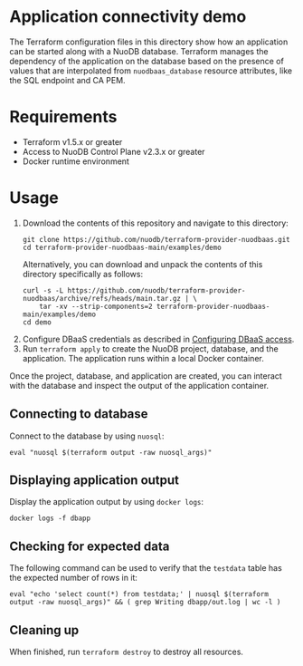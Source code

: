 # Application connectivity demo

The Terraform configuration files in this directory show how an application can be started along with a NuoDB database.
Terraform manages the dependency of the application on the database based on the presence of values that are interpolated from `nuodbaas_database` resource attributes, like the SQL endpoint and CA PEM.

# Requirements

- Terraform v1.5.x or greater
- Access to NuoDB Control Plane v2.3.x or greater
- Docker runtime environment

# Usage

1. Download the contents of this repository and navigate to this directory:
   ```
   git clone https://github.com/nuodb/terraform-provider-nuodbaas.git
   cd terraform-provider-nuodbaas-main/examples/demo
   ```
   Alternatively, you can download and unpack the contents of this directory specifically as follows:
   ```
   curl -s -L https://github.com/nuodb/terraform-provider-nuodbaas/archive/refs/heads/main.tar.gz | \
       tar -xv --strip-components=2 terraform-provider-nuodbaas-main/examples/demo
   cd demo
   ```
2. Configure DBaaS credentials as described in [Configuring DBaaS access](/README.md#configuring-dbaas-access).
3. Run `terraform apply` to create the NuoDB project, database, and the application.
The application runs within a local Docker container.

Once the project, database, and application are created, you can interact with the database and inspect the output of the application container.

## Connecting to database

Connect to the database by using `nuosql`:

    eval "nuosql $(terraform output -raw nuosql_args)"

## Displaying application output

Display the application output by using `docker logs`:

    docker logs -f dbapp

## Checking for expected data

The following command can be used to verify that the `testdata` table has the expected number of rows in it:

    eval "echo 'select count(*) from testdata;' | nuosql $(terraform output -raw nuosql_args)" && ( grep Writing dbapp/out.log | wc -l )

## Cleaning up

When finished, run `terraform destroy` to destroy all resources.
